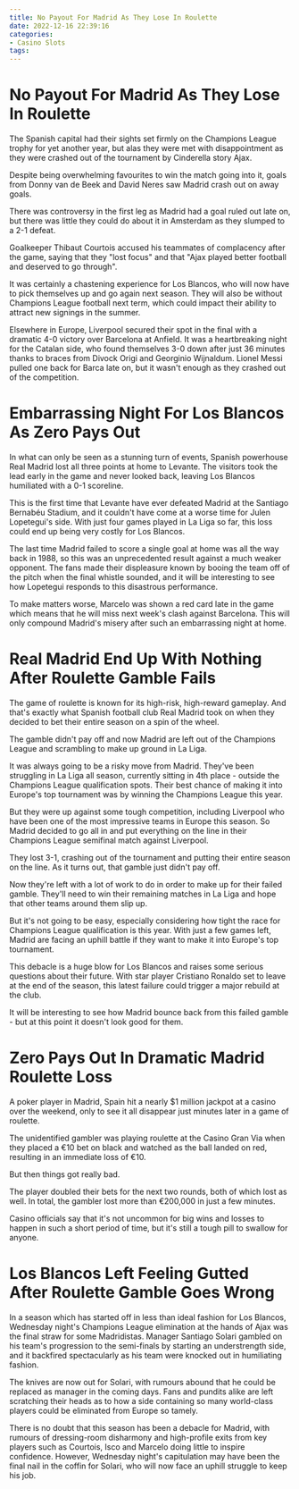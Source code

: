 ```yaml
---
title: No Payout For Madrid As They Lose In Roulette
date: 2022-12-16 22:39:16
categories:
- Casino Slots
tags:
---
```



#  No Payout For Madrid As They Lose In Roulette

The Spanish capital had their sights set firmly on the Champions League trophy for yet another year, but alas they were met with disappointment as they were crashed out of the tournament by Cinderella story Ajax.

Despite being overwhelming favourites to win the match going into it, goals from Donny van de Beek and David Neres saw Madrid crash out on away goals.

There was controversy in the first leg as Madrid had a goal ruled out late on, but there was little they could do about it in Amsterdam as they slumped to a 2-1 defeat.

Goalkeeper Thibaut Courtois accused his teammates of complacency after the game, saying that they "lost focus" and that "Ajax played better football and deserved to go through".

It was certainly a chastening experience for Los Blancos, who will now have to pick themselves up and go again next season. They will also be without Champions League football next term, which could impact their ability to attract new signings in the summer.

Elsewhere in Europe, Liverpool secured their spot in the final with a dramatic 4-0 victory over Barcelona at Anfield. It was a heartbreaking night for the Catalan side, who found themselves 3-0 down after just 36 minutes thanks to braces from Divock Origi and Georginio Wijnaldum. Lionel Messi pulled one back for Barca late on, but it wasn't enough as they crashed out of the competition.

#  Embarrassing Night For Los Blancos As Zero Pays Out

In what can only be seen as a stunning turn of events, Spanish powerhouse Real Madrid lost all three points at home to Levante. The visitors took the lead early in the game and never looked back, leaving Los Blancos humiliated with a 0-1 scoreline.

This is the first time that Levante have ever defeated Madrid at the Santiago Bernabéu Stadium, and it couldn't have come at a worse time for Julen Lopetegui's side. With just four games played in La Liga so far, this loss could end up being very costly for Los Blancos.

The last time Madrid failed to score a single goal at home was all the way back in 1988, so this was an unprecedented result against a much weaker opponent. The fans made their displeasure known by booing the team off of the pitch when the final whistle sounded, and it will be interesting to see how Lopetegui responds to this disastrous performance.

To make matters worse, Marcelo was shown a red card late in the game which means that he will miss next week's clash against Barcelona. This will only compound Madrid's misery after such an embarrassing night at home.

#  Real Madrid End Up With Nothing After Roulette Gamble Fails

The game of roulette is known for its high-risk, high-reward gameplay. And that's exactly what Spanish football club Real Madrid took on when they decided to bet their entire season on a spin of the wheel.

The gamble didn't pay off and now Madrid are left out of the Champions League and scrambling to make up ground in La Liga.

It was always going to be a risky move from Madrid. They've been struggling in La Liga all season, currently sitting in 4th place - outside the Champions League qualification spots. Their best chance of making it into Europe's top tournament was by winning the Champions League this year.

But they were up against some tough competition, including Liverpool who have been one of the most impressive teams in Europe this season. So Madrid decided to go all in and put everything on the line in their Champions League semifinal match against Liverpool.

They lost 3-1, crashing out of the tournament and putting their entire season on the line. As it turns out, that gamble just didn't pay off.

Now they're left with a lot of work to do in order to make up for their failed gamble. They'll need to win their remaining matches in La Liga and hope that other teams around them slip up.

But it's not going to be easy, especially considering how tight the race for Champions League qualification is this year. With just a few games left, Madrid are facing an uphill battle if they want to make it into Europe's top tournament.

This debacle is a huge blow for Los Blancos and raises some serious questions about their future. With star player Cristiano Ronaldo set to leave at the end of the season, this latest failure could trigger a major rebuild at the club.

It will be interesting to see how Madrid bounce back from this failed gamble - but at this point it doesn't look good for them.

#  Zero Pays Out In Dramatic Madrid Roulette Loss

A poker player in Madrid, Spain hit a nearly $1 million jackpot at a casino over the weekend, only to see it all disappear just minutes later in a game of roulette.

The unidentified gambler was playing roulette at the Casino Gran Via when they placed a €10 bet on black and watched as the ball landed on red, resulting in an immediate loss of €10.

But then things got really bad.

The player doubled their bets for the next two rounds, both of which lost as well. In total, the gambler lost more than €200,000 in just a few minutes.

Casino officials say that it's not uncommon for big wins and losses to happen in such a short period of time, but it's still a tough pill to swallow for anyone.

#  Los Blancos Left Feeling Gutted After Roulette Gamble Goes Wrong

In a season which has started off in less than ideal fashion for Los Blancos, Wednesday night's Champions League elimination at the hands of Ajax was the final straw for some Madridistas. Manager Santiago Solari gambled on his team's progression to the semi-finals by starting an understrength side, and it backfired spectacularly as his team were knocked out in humiliating fashion.

The knives are now out for Solari, with rumours abound that he could be replaced as manager in the coming days. Fans and pundits alike are left scratching their heads as to how a side containing so many world-class players could be eliminated from Europe so tamely.

There is no doubt that this season has been a debacle for Madrid, with rumours of dressing-room disharmony and high-profile exits from key players such as Courtois, Isco and Marcelo doing little to inspire confidence. However, Wednesday night's capitulation may have been the final nail in the coffin for Solari, who will now face an uphill struggle to keep his job.